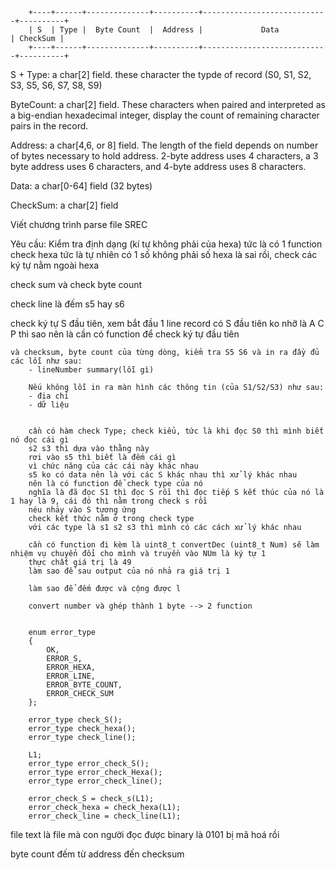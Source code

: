 
        +----+------+--------------+----------+----------------------------+----------+
        | S  | Type |  Byte Count  |  Address |             Data           | CheckSum |
        +----+------+--------------+----------+----------------------------+----------+

 S + Type: a char[2] field. these character the typde of record (S0, S1, S2, S3, S5, S6, S7, S8, S9)
    
ByteCount: a char[2] field. These characters when paired and interpreted as a big-endian hexadecimal integer, display 
the count of remaining character pairs in the record.

Address: a char[4,6, or 8] field. The length of the field depends on number of bytes necessary to hold address. 
2-byte address uses 4 characters, a 3 byte address uses 6 characters, and 4-byte address uses 8 characters.

Data: a char[0-64] field (32 bytes)

CheckSum: a char[2] field






Viết chương trình parse file SREC

Yêu cầu: 
    Kiểm tra định dạng (kí tự không phải của hexa) 
tức là có 1 function check hexa tức là tự nhiên có 1 số không phải số hexa là sai rồi, check các ký tự nằm ngoài hexa
    
check sum và check byte count

check line là đếm s5 hay s6

check ký tự S đầu tiên, xem bắt đầu 1 line record có S đầu tiên ko
nhỡ là A C P thì sao
nên là cần có function để check ký tự đầu tiên 

    và checksum, byte count của từng dòng, kiểm tra S5 S6 và in ra đầy đủ các lỗi như sau:
        - lineNumber summary(lỗi gì)

        Nếu không lỗi in ra màn hình các thông tin (của S1/S2/S3) như sau:
        - địa chỉ
        - dữ liệu


        cần có hàm check Type; check kiểu, tức là khi đọc S0 thì mình biết nó đọc cái gì 
        s2 s3 thì dựa vào thằng này
        rơi vào s5 thì biết là đếm cái gì
        vì chức năng của các cái này khác nhau
        s5 ko có data nên là với các S khác nhau thì xử lý khác nhau
        nên là có function để check type của nó
        nghĩa là đã đọc S1 thì đọc S rồi thì đọc tiếp S kết thúc của nó là 1 hay là 9, cái đó thì nằm trong check s rồi
        néu nhảy vào S tương ứng 
        check kết thức nằm ở trong check type
        với các type là s1 s2 s3 thì mình có các cách xử lý khác nhau 

        cần có function đi kèm là uint8_t convertDec (uint8_t Num) sẽ làm nhiệm vụ chuyển đổi cho mình và truyền vào NUm là ký tự 1
        thực chất giá trị là 49
        làm sao để sau output của nó nhả ra giá trị 1

        làm sao để đếm được và cộng được l

        convert number và ghép thành 1 byte --> 2 function


        enum error_type 
        {
            OK,
            ERROR_S,
            ERROR_HEXA,
            ERROR_LINE,
            ERROR_BYTE_COUNT,
            ERROR_CHECK_SUM
        };

        error_type check_S();
        error_type check_hexa();
        error_type check_line();

        L1;
        error_type error_check_S();
        error_type error_check_Hexa();
        error_type error_check_line();

        error_check_S = check_s(L1);
        error_check_hexa = check_hexa(L1);
        error_check_line = check_line(L1);


file text là file mà con người đọc được
binary là 0101 bị mã hoá rồi

byte count đếm từ address đến checksum
